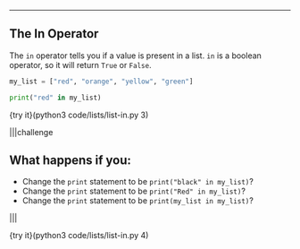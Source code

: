 ---

## The In Operator

The `in` operator tells you if a value is present in a list. `in` is a boolean operator, so it will return `True` or `False`.

```python
my_list = ["red", "orange", "yellow", "green"]

print("red" in my_list)
```

{try it}(python3 code/lists/list-in.py 3)

|||challenge
## What happens if you:
* Change the `print` statement to be `print("black" in my_list)`?
* Change the `print` statement to be `print("Red" in my_list)`?
* Change the `print` statement to be `print(my_list in my_list)`?

|||

{try it}(python3 code/lists/list-in.py 4)
